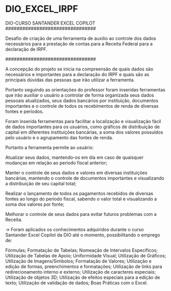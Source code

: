 # DIO_EXCEL_IRPF

DIO-CURSO SANTANDER EXCEL COPILOT
################################

Desafio de criação de uma ferramenta de auxilio ao controle dos dados necessários para a prestação de contas para a Receita Federal para a declaração de IRPF.

################################

A concepção do projeto se inicia na compreensão de quais dados são necessários e importantes para a declaração do IRPF e quais são as principais dúvidas das pessoas que irão utilizar a ferramenta.

Portanto seguindo as orientações do professor foram inseridas ferramentas que irão auxiliar o usuário a controlar de forma organizada seus dados pessoais atualizados, seus dados bancários por instituição, documentos importantes e o controle de todos os recebimentos de renda de diversas fontes e períodos.

Foram inserida ferramentas para facilitar a localização e visualização fácil de dados importantes para os usuários, como gráficos de distribuição de capital em diferentes instituições bancárias, a soma dos valores possuídos pelo usuário e o agrupamento das fontes de renda.

Portanto a ferramenta permite ao usuário:

Atualizar seus dados, mantendo-os em dia em caso de quaisquer mudanças em relação ao período fiscal anterior;

Manter o controle de seus dados e valores em diversas instituições bancárias, mantendo o controle de documentos importantes e visualizando a distribuição de seu capital total;

Realizar o lançamento de todos os pagamentos recebidos de diversas fontes ao longo do período fiscal, sabendo o valor total e visualizando a soma dos valores por fonte;

Melhorar o controle de seus dados para evitar futuros problemas com a Receita.

-> Foram aplicados os conhecimentos adquiridos durante o curso Santander Excel Copilot da DIO até o momento, possibilitando o emprego de:

Fórmulas;
Formatação de Tabelas;
Nomeação de Intervalos Específicos;
Utilização de Tabelas de Apoio;
Uniformidade Visual;
Utilização de Gráficos;
Utilização de Imagens/Simbolos;
Formatação de Valores;
Utilização e edição de formas, preenchimentos e formatações;
Utilização de links para redirecionamento interno e externo;
Utilização de caracteres especiais;
Utilização de objetos 3D;
Utilização de efeitos especiais para a edição de texto;
Utilização de validação de dados;
Boas Práticas com o Excel.
